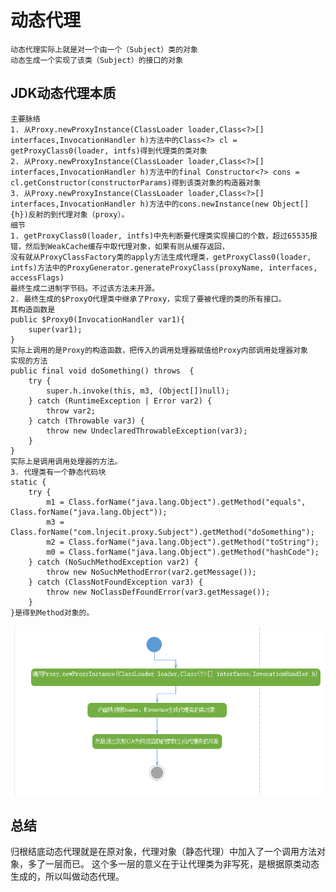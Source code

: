 # 动态代理
    动态代理实际上就是对一个由一个（Subject）类的对象
    动态生成一个实现了该类（Subject）的接口的对象
## JDK动态代理本质
    主要脉络
    1. 从Proxy.newProxyInstance(ClassLoader loader,Class<?>[] interfaces,InvocationHandler h)方法中的Class<?> cl = getProxyClass0(loader, intfs)得到代理类的类对象
    2. 从Proxy.newProxyInstance(ClassLoader loader,Class<?>[] interfaces,InvocationHandler h)方法中的final Constructor<?> cons = cl.getConstructor(constructorParams)得到该类对象的构造器对象
    3. 从Proxy.newProxyInstance(ClassLoader loader,Class<?>[] interfaces,InvocationHandler h)方法中的cons.newInstance(new Object[]{h})反射的到代理对象（proxy）。
    细节
    1. getProxyClass0(loader, intfs)中先判断要代理类实现接口的个数，超过65535报错，然后到WeakCache缓存中取代理对象，如果有则从缓存返回，
    没有就从ProxyClassFactory类的apply方法生成代理类，getProxyClass0(loader, intfs)方法中的ProxyGenerator.generateProxyClass(proxyName, interfaces, accessFlags)
    最终生成二进制字节码。不过该方法未开源。
    2. 最终生成的$ProxyO代理类中继承了Proxy，实现了要被代理的类的所有接口。
    其构造函数是    
    public $Proxy0(InvocationHandler var1){
        super(var1);
    }
    实际上调用的是Proxy的构造函数，把传入的调用处理器赋值给Proxy内部调用处理器对象
    实现的方法
    public final void doSomething() throws  {
        try {
            super.h.invoke(this, m3, (Object[])null);
        } catch (RuntimeException | Error var2) {
            throw var2;
        } catch (Throwable var3) {
            throw new UndeclaredThrowableException(var3);
        }
    }
    实际上是调用调用处理器的方法。
    3. 代理类有一个静态代码块
    static {
        try {
            m1 = Class.forName("java.lang.Object").getMethod("equals", Class.forName("java.lang.Object"));
            m3 = Class.forName("com.lnjecit.proxy.Subject").getMethod("doSomething");
            m2 = Class.forName("java.lang.Object").getMethod("toString");
            m0 = Class.forName("java.lang.Object").getMethod("hashCode");
        } catch (NoSuchMethodException var2) {
            throw new NoSuchMethodError(var2.getMessage());
        } catch (ClassNotFoundException var3) {
            throw new NoClassDefFoundError(var3.getMessage());
        }
    }是得到Method对象的。
![img_1.png](img.png)
## 总结
归根结底动态代理就是在原对象，代理对象（静态代理）中加入了一个调用方法对象，多了一层而已。
这个多一层的意义在于让代理类为非写死，是根据原类动态生成的，所以叫做动态代理。
